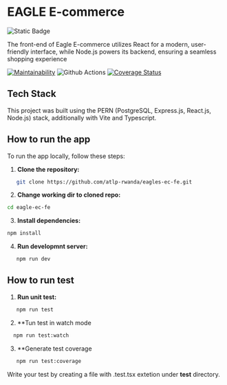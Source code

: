 # EAGLE E-commerce

<img alt="Static Badge" src="https://img.shields.io/badge/Reviewed_By-HoundCI-blue?style=flat-square">

The front-end of Eagle E-commerce utilizes React for a modern, user-friendly interface, while Node.js powers its backend, ensuring a seamless shopping experience

[![Maintainability](https://api.codeclimate.com/v1/badges/81fa30232b27b1482f4f/maintainability)](https://codeclimate.com/github/atlp-rwanda/eagles-ec-fe/maintainability)
![Github Actions](https://github.com/atlp-rwanda/eagles-ec-fe/actions/workflows/deploy.yml/badge.svg)
[![Coverage Status](https://coveralls.io/repos/github/atlp-rwanda/eagles-ec-fe/badge.svg?branch=dev)](https://coveralls.io/github/atlp-rwanda/eagles-ec-fe?branch=dev)

## Tech Stack

This project was built using the PERN (PostgreSQL, Express.js, React.js, Node.js) stack, additionally with Vite and Typescript.

## How to run the app

To run the app locally, follow these steps:

1. **Clone the repository:**

```bash
   git clone https://github.com/atlp-rwanda/eagles-ec-fe.git
```

2. **Change working dir to cloned repo:**

```bash
cd eagle-ec-fe
```

3. **Install dependencies:**

```bash
npm install
```

4. **Run developmnt server:**

```bash
   npm run dev
```

## How to run test

1. **Run unit test:**

```bash
   npm run test
```

2. \*\*Tun test in watch mode

```bash
  npm run test:watch
```

3. \*\*Generate test coverage

```bash
   npm run test:coverage
```

Write your test by creating a file with .test.tsx extetion under **test** directory.

```

```
